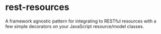 # rest-resources
A framework agnostic pattern for integrating to RESTful resources with a few simple decorators on your JavaScript resource/model classes.
